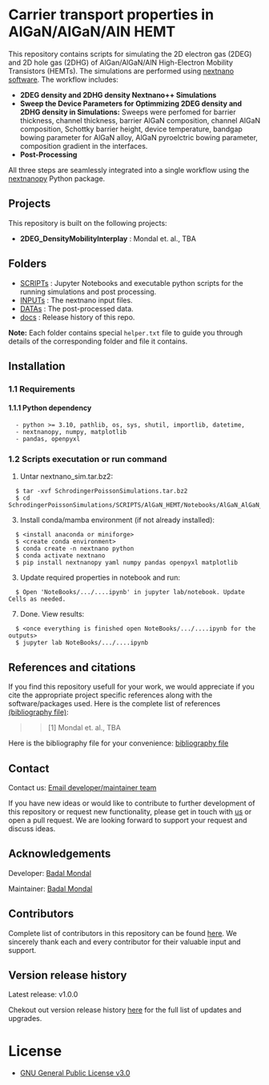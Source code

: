 # Carrier transport properties in AlGaN/AlGaN/AlN HEMT
This repository contains scripts for simulating the 2D electron gas (2DEG) and 2D hole gas (2DHG) of AlGan/AlGaN/AlN High-Electron Mobility Transistors (HEMTs). The simulations are performed using [nextnano software](https://www.nextnano.com). The workflow includes:

* __2DEG density and 2DHG density Nextnano++ Simulations__
* __Sweep the Device Parameters for Optimmizing 2DEG density and 2DHG density in Simulations:__ Sweeps were perfomed for barrier thickness, channel thickness, barrier AlGaN composition, channel AlGaN composition, Schottky barrier height, device temperature, bandgap bowing parameter for AlGaN alloy, AlGaN pyroelctric bowing parameter, composition gradient in the interfaces.
* __Post-Processing__

All three steps are seamlessly integrated into a single workflow using the [nextnanopy](https://github.com/nextnanopy) Python package.

## Projects
This repository is built on the following projects:

* __2DEG_DensityMobilityInterplay__ : Mondal et. al.,  TBA

## Folders
 - [SCRIPTs](SCRIPTs) : Jupyter Notebooks and executable python scripts for the running simulations and post processing.
 - [INPUTs](SCRIPTs)  : The nextnano input files.
 - [DATAs](DATAs)    : The post-processed data.
 - [docs](docs) : Release history of this repo.

__Note:__ Each folder contains special `helper.txt` file to guide you through details of the corresponding folder and file it contains.

## Installation
### 1.1 Requirements
#### 1.1.1 Python dependency
```
  - python >= 3.10, pathlib, os, sys, shutil, importlib, datetime,
  - nextnanopy, numpy, matplotlib
  - pandas, openpyxl
```
### 1.2 Scripts executation or run command
1. Untar nextnano_sim.tar.bz2:
```
  $ tar -xvf SchrodingerPoissonSimulations.tar.bz2
  $ cd SchrodingerPoissonSimulations/SCRIPTS/AlGaN_HEMT/Notebooks/AlGaN_AlGaN_AlN_HEMT/
```
3. Install conda/mamba environment (if not already installed):
```
  $ <install anaconda or miniforge>
  $ <create conda environment>
  $ conda create -n nextnano python
  $ conda activate nextnano
  $ pip install nextnanopy yaml numpy pandas openpyxl matplotlib
```
3. Update required properties in notebook and run:
```
  $ Open 'NoteBooks/.../....ipynb' in jupyter lab/notebook. Update Cells as needed.
```
7. Done. View results:
```
  $ <once everything is finished open NoteBooks/.../....ipynb for the outputs>
  $ jupyter lab NoteBooks/.../....ipynb
```

## References and citations
If you find this repository usefull for your work, we would appreciate if you cite the appropriate project specific references along with the software/packages used. Here is the complete list of references [(bibliography file)](docs/REFERENCES.md):

>> [1] Mondal et. al., TBA

>>

Here is the bibliography file for your convenience: [bibliography file](docs/REFERENCES.md)

## Contact
Contact us: [Email developer/maintainer team](mailto:stefan.schulz@tyndall.ie,badal.mondal@tyndall.ie,badalmondal.chembgc@gmail.com)

If you have new ideas or would like to contribute to further development of this repository or request new functionality, please get in touch with [us](mailto:stefan.schulz@tyndall.ie,badal.mondal@tyndall.ie,badalmondal.chembgc@gmail.com) or open a pull request. We are looking forward to support your request and discuss ideas.

## Acknowledgements

Developer: [Badal Mondal](https://github.com/bmondal94)

Maintainer: [Badal Mondal](https://github.com/bmondal94)

## Contributors

Complete list of contributors in this repository can be found [here](https://github.com/SemiconductorTransport/SchrodingerPoissonSimulations/graphs/contributors). We sincerely thank each and every contributor for their valuable input and support.

## Version release history
Latest release: v1.0.0

Chekout out version release history [here](docs/RELEASE.md) for the full list of updates and upgrades.

# License
* [GNU General Public License v3.0](LICENSE)
